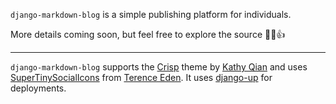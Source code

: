 `django-markdown-blog` is a simple publishing platform for individuals.

More details coming soon, but feel free to explore the source 🙏🔥👍

---

`django-markdown-blog` supports the [Crisp](https://github.com/kathyqian/crisp) theme by [Kathy Qian](http://kathyqian.com) and uses [SuperTinySocialIcons](https://github.com/edent/SuperTinySocialIcons) from [Terence Eden](https://github.com/edent).
It uses [django-up](https://github.com/sesh/django-up) for deployments.
